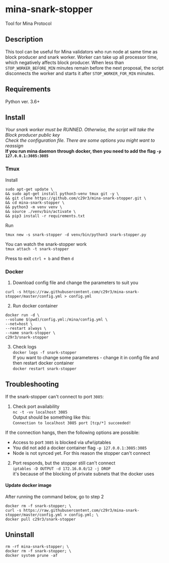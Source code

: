 # mina-snark-stopper
Tool for Mina Protocol

## Description
This tool can be useful for Mina validators who run node at same time as block producer and snark worker. 
Worker can take up all processor time, which negatively affects block producer. When less than `STOP_WORKER_BEFORE_MIN` minutes remain before the next proposal, the script disconnects the worker and starts it after `STOP_WORKER_FOR_MIN` minutes.  

## Requirements
Python ver. 3.6+

## Install
*Your snark worker must be RUNNED. Otherwise, the script will take the Block producer public key*  
*Check the configuration file. There are some options you might want to reassign*  
**If you run mina daemon through docker, then you need to add the flag `-p 127.0.0.1:3085:3085`**

### Tmux  
Install 
```
sudo apt-get update \
&& sudo apt-get install python3-venv tmux git -y \
&& git clone https://github.com/c29r3/mina-snark-stopper.git \
&& cd mina-snark-stopper \
&& python3 -m venv venv \
&& source ./venv/bin/activate \
&& pip3 install -r requirements.txt
```  
Run  
```
tmux new -s snark-stopper -d venv/bin/python3 snark-stopper.py
```

You can watch the snark-stopper work  
`tmux attach -t snark-stopper`  

Press to exit `ctrl + b` and then `d`

### Docker  
1. Download config file and change the parameters to suit you
```
curl -s https://raw.githubusercontent.com/c29r3/mina-snark-stopper/master/config.yml > config.yml
```

2. Run docker container  
```
docker run -d \
--volume $(pwd)/config.yml:/mina/config.yml \
--net=host \
--restart always \
--name snark-stopper \
c29r3/snark-stopper
```

3. Check logs  
`docker logs -f snark-stopper`  
If you want to change some parameteres - change it in config file and then restart docker container  
`docker restart snark-stopper` 

## Troubleshooting  
If the snark-stopper can't connect to port `3085`:  
1. Check port availability  
`nc -t -vv localhost 3085`  
Output should be something like this:  
`Connection to localhost 3085 port [tcp/*] succeeded!`

If the connection hangs, then the following options are possible:  
- Access to port `3085` is blocked via ufw\iptables  
- You did not add a docker container flag `-p 127.0.0.1:3085:3085`  
- Node is not synced yet. For this reason the stopper can't connect  

2. Port responds, but the stopper still can't connect  
`iptables -D OUTPUT -d 172.16.0.0/12 -j DROP`  
it's because of the blocking of private subnets that the docker uses  

#### Update docker image  
After running the command below, go to step 2
```
docker rm -f snark-stopper; \
curl -s https://raw.githubusercontent.com/c29r3/mina-snark-stopper/master/config.yml > config.yml; \
docker pull c29r3/snark-stopper
```

## Uninstall  
```
rm -rf mina-snark-stopper; \
docker rm -f snark-stopper; \
docker system prune -af
```
